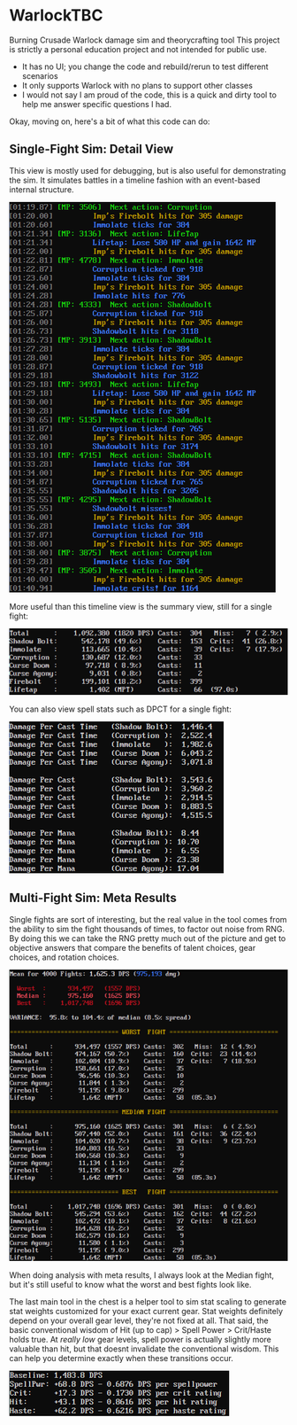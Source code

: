 # WarlockTBC
Burning Crusade Warlock damage sim and theorycrafting tool
This project is strictly a personal education project and not intended for public use.
- It has no UI; you change the code and rebuild/rerun to test different scenarios
- It only supports Warlock with no plans to support other classes
- I would not say I am proud of the code, this is a quick and dirty tool to help me answer specific questions I had.

Okay, moving on, here's a bit of what this code can do:

## Single-Fight Sim: Detail View

This view is mostly used for debugging, but is also useful for demonstrating the sim. It simulates battles in a timeline fashion with an event-based internal structure.

![Single-fight damage details](/images/timeline.png)

More useful than this timeline view is the summary view, still for a single fight:

![Single-fight summary](/images/single_fight_summary.png)

You can also view spell stats such as DPCT for a single fight:

![Spell stats](/images/spell_stats.png)

## Multi-Fight Sim: Meta Results

Single fights are sort of interesting, but the real value in the tool comes from the ability to sim the fight thousands of times, to factor out noise from RNG.
By doing this we can take the RNG pretty much out of the picture and get to objective answers that compare the benefits of talent choices, gear choices, and rotation choices.

![Meta Results](/images/meta_results.png)

When doing analysis with meta results, I always look at the Median fight, but it's still useful to know what the worst and best fights look like.

The last main tool in the chest is a helper tool to sim stat scaling to generate stat weights customized for your exact current gear. 
Stat weights definitely depend on your overall gear level, they're not fixed at all. 
That said, the basic conventional wisdom of Hit (up to cap) > Spell Power > Crit/Haste holds true.
At _really low_ gear levels, spell power is actually slightly more valuable than hit, but that doesnt invalidate the conventional wisdom. This can help you determine
exactly when these transitions occur.

![Stat Weights](/images/stat_weights.png)
